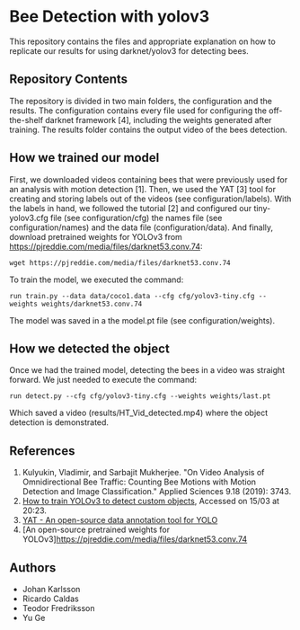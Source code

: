# Bee Detection with yolov3
This repository contains the files and appropriate explanation on how to replicate our results for using darknet/yolov3 for detecting bees.

## Repository Contents

The repository is divided in two main folders, the configuration and the results. The configuration contains every file used for configuring the off-the-shelf darknet framework \[4\], including the weights generated after training. The results folder contains the output video of the bees detection.

## How we trained our model
First, we downloaded videos containing bees that were previously used for an analysis with motion detection \[1\]. Then, we used the YAT \[3\] tool for creating and storing labels out of the videos (see configuration/labels). With the labels in hand, we followed the tutorial \[2\] and configured our tiny-yolov3.cfg file (see configuration/cfg) the names file (see configuration/names) and the data file (configuration/data). And finally, download pretrained weights for YOLOv3 from https://pjreddie.com/media/files/darknet53.conv.74:
```
wget https://pjreddie.com/media/files/darknet53.conv.74
```

To train the model, we executed the command:
```
run train.py --data data/coco1.data --cfg cfg/yolov3-tiny.cfg --weights weights/darknet53.conv.74 
```

The model was saved in a the model.pt file (see configuration/weights).

## How we detected the object

Once we had the trained model, detecting the bees in a video was straight forward. We just needed to execute the command:
```
run detect.py --cfg cfg/yolov3-tiny.cfg --weights weights/last.pt
```

Which saved a video (results/HT_Vid_detected.mp4) where the object detection is demonstrated.

## References
1. Kulyukin, Vladimir, and Sarbajit Mukherjee. "On Video Analysis of Omnidirectional Bee Traffic: Counting Bee Motions with Motion Detection and Image Classification." Applied Sciences 9.18 (2019): 3743.
2. [How to train YOLOv3 to detect custom objects](https://medium.com/@manivannan_data/how-to-train-yolov3-to-detect-custom-objects-ccbcafeb13d2), Accessed on 15/03 at 20:23.
3. [YAT - An open-source data annotation tool for YOLO](https://medium.com/@vinay.dec26/yat-an-open-source-data-annotation-tool-for-yolo-8bb75bce1767)
4. [An open-source pretrained weights for YOLOv3]https://pjreddie.com/media/files/darknet53.conv.74

## Authors
* Johan Karlsson
* Ricardo Caldas
* Teodor Fredriksson
* Yu Ge
